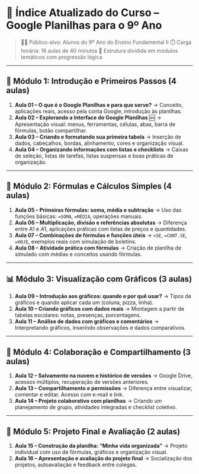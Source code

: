 # 📑 **Índice Atualizado do Curso – Google Planilhas para o 9º Ano**

> 👨‍🏫 Público-alvo: Alunos do 9º Ano do Ensino Fundamental II
>  ⏱️ Carga horária: 16 aulas de 40 minutos
>  🧠 Estrutura dividida em módulos temáticos com progressão lógica

------

## 🧱 Módulo 1: Introdução e Primeiros Passos (4 aulas)

1. **Aula 01 – O que é o Google Planilhas e para que serve?**
    → Conceito, aplicações reais, acesso pela conta Google, introdução às planilhas.
2. **Aula 02 – Explorando a Interface do Google Planilhas** 🆕
    → Apresentação visual: menus, ferramentas, células, abas, barra de fórmulas, botão compartilhar.
3. **Aula 03 – Criando e formatando sua primeira tabela**
    → Inserção de dados, cabeçalhos, bordas, alinhamento, cores e organização visual.
4. **Aula 04 – Organizando informações com listas e checklists**
    → Caixas de seleção, listas de tarefas, listas suspensas e boas práticas de organização.

------

## 🧮 Módulo 2: Fórmulas e Cálculos Simples (4 aulas)

1. **Aula 05 – Primeiras fórmulas: soma, média e subtração**
    → Uso das funções básicas: `=SOMA`, `=MÉDIA`, operações manuais.
2. **Aula 06 – Multiplicação, divisão e referências absolutas**
    → Diferença entre A1 e $A$1, aplicações práticas com listas de preços e quantidades.
3. **Aula 07 – Combinações de fórmulas e funções úteis**
    → `=SE`, `=CONT.SE`, `=HOJE`, exemplos reais com simulação de boletins.
4. **Aula 08 – Atividade prática com fórmulas**
    → Criação de planilha de simulado com médias e conceitos usando fórmulas.

------

## 📊 Módulo 3: Visualização com Gráficos (3 aulas)

1. **Aula 09 – Introdução aos gráficos: quando e por quê usar?**
    → Tipos de gráficos e quando aplicar cada um (coluna, pizza, linha).
2. **Aula 10 – Criando gráficos com dados reais**
    → Montagem a partir de tabelas escolares: notas, presenças, porcentagens.
3. **Aula 11 – Análise de dados com gráficos e comentários**
    → Interpretando gráficos, inserindo observações e dados comparativos.

------

## 🤝 Módulo 4: Colaboração e Compartilhamento (3 aulas)

1. **Aula 12 – Salvamento na nuvem e histórico de versões**
    → Google Drive, acessos múltiplos, recuperação de versões anteriores.
2. **Aula 13 – Compartilhamento e permissões**
    → Diferença entre visualizar, comentar e editar. Acesso com e-mail e link.
3. **Aula 14 – Projeto colaborativo com planilhas**
    → Criando um planejamento de grupo, atividades integradas e checklist coletivo.

------

## 🧪 Módulo 5: Projeto Final e Avaliação (2 aulas)

1. **Aula 15 – Construção da planilha: “Minha vida organizada”**
    → Projeto individual com uso de fórmulas, gráficos e organização visual.
2. **Aula 16 – Apresentação e avaliação do projeto final**
    → Socialização dos projetos, autoavaliação e feedback entre colegas.

